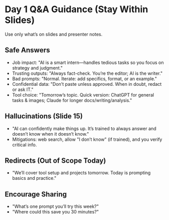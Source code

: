 # Day 1 Q&A Guidance (Stay Within Slides)

Use only what’s on slides and presenter notes.

## Safe Answers

- Job impact: "AI is a smart intern—handles tedious tasks so you focus on strategy and judgment."
- Trusting outputs: "Always fact-check. You’re the editor; AI is the writer."
- Bad prompts: "Normal. Iterate: add specifics, format, or an example."
- Confidential data: "Don’t paste unless approved. When in doubt, redact or ask IT."
- Tool choice: "Tomorrow’s topic. Quick version: ChatGPT for general tasks & images; Claude for longer docs/writing/analysis."

## Hallucinations (Slide 15)
- "AI can confidently make things up. It’s trained to always answer and doesn’t know when it doesn’t know."
- Mitigations: web search, allow "I don’t know" (if trained), and you verify critical info.

## Redirects (Out of Scope Today)
- "We’ll cover tool setup and projects tomorrow. Today is prompting basics and practice."

## Encourage Sharing
- "What’s one prompt you’ll try this week?"
- "Where could this save you 30 minutes?"




